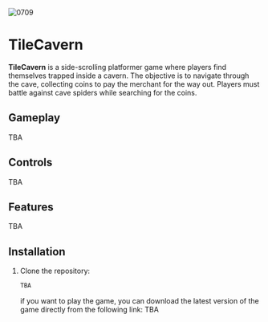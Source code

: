 ![0709](https://github.com/ydunsscotus/TileCavern/assets/113657705/d0680dfb-07e3-4db3-8a48-0dd576c8f41d)
# TileCavern

**TileCavern** is a side-scrolling platformer game where players find themselves trapped inside a cavern. The objective is to navigate through the cave, collecting coins to pay the merchant for the way out. Players must battle against cave spiders while searching for the coins.
## Gameplay

TBA

## Controls

TBA

## Features

TBA
## Installation

1. Clone the repository:
    ```sh
    TBA
    ```
    if you want to play the game, you can download the latest version of the game directly from the following link:
  TBA

